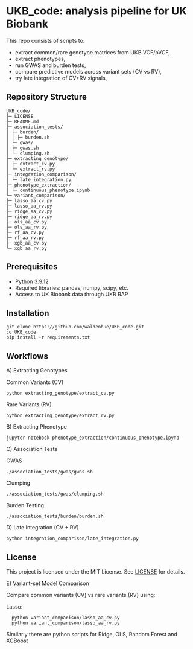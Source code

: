 # UKB_code: analysis pipeline for UK Biobank 

This repo consists of scripts to: 
- extract common/rare genotype matrices from UKB VCF/pVCF,
- extract phenotypes,
- run GWAS and burden tests,
- compare predictive models across variant sets (CV vs RV),
- try late integration of CV+RV signals,

## Repository Structure 
```text
UKB_code/
├─ LICENSE
├─ README.md
├─ association_tests/
│ ├─ burden/
│ │ ├─ burden.sh
│ └─ gwas/
│ ├─ gwas.sh
│ └─ clumping.sh
├─ extracting_genotype/
│ ├─ extract_cv.py
│ └─ extract_rv.py
├─ integration_comparison/
│ └─ late_integration.py
├─ phenotype_extraction/
│ └─ continuous_phenotype.ipynb
└─ variant_comparison/
├─ lasso_aa_cv.py
├─ lasso_aa_rv.py
├─ ridge_aa_cv.py
├─ ridge_aa_rv.py
├─ ols_aa_cv.py
├─ ols_aa_rv.py
├─ rf_aa_cv.py
├─ rf_aa_rv.py
├─ xgb_aa_cv.py
└─ xgb_aa_rv.py
```

## Prerequisites 
- Python 3.9.12
- Required libraries: pandas, numpy, scipy, etc.
- Access to UK Biobank data through UKB RAP 

## Installation

    git clone https://github.com/waldenhue/UKB_code.git  
    cd UKB_code
    pip install -r requirements.txt

## Workflows

A) Extracting Genotypes
  
  Common Variants (CV)
    
    python extracting_genotype/extract_cv.py

  Rare Variants (RV)

    python extracting_genotype/extract_rv.py

B) Extracting Phenotype

    jupyter notebook phenotype_extraction/continuous_phenotype.ipynb

C) Association Tests

  GWAS

    ./association_tests/gwas/gwas.sh

  Clumping

    ./association_tests/gwas/clumping.sh

  Burden Testing

    ./association_tests/burden/burden.sh

D) Late Integration (CV + RV)

    python integration_comparison/late_integration.py


## License

This project is licensed under the MIT License. See [LICENSE](LICENSE) for details.

E) Variant-set Model Comparison

  Compare common variants (CV) vs rare variants (RV) using:
  
  Lasso:
      
      python variant_comparison/lasso_aa_cv.py
      python variant_comparison/lasso_aa_rv.py

  Similarly there are python scripts for Ridge, OLS, Random Forest and XGBoost


